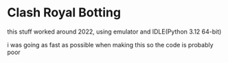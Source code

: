 # Clash Royal Botting
this stuff worked around 2022, using emulator and IDLE(Python 3.12 64-bit)

i was going as fast as possible when making this so the code is probably poor